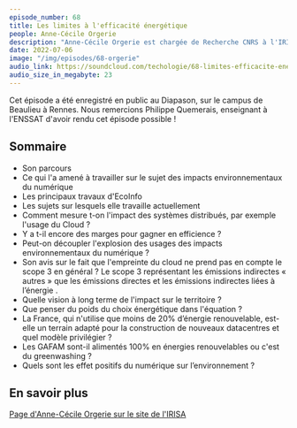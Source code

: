 ```yaml
---
episode_number: 68
title: Les limites à l'efficacité énergétique
people: Anne-Cécile Orgerie
description: "Anne-Cécile Orgerie est chargée de Recherche CNRS à l'IRISA de Rennes (Institut de Recherche en Informatique et Systèmes Aléatoires). Membre d'EcoInfo, ses principaux sujets de recherche sont l'efficacité énergétique dans les systèmes distribués, le cloud computing, les réseaux et les smart grids."
date: 2022-07-06
image: "/img/episodes/68-orgerie"
audio_link: https://soundcloud.com/techologie/68-limites-efficacite-energetique-anne-cecile-orgerie
audio_size_in_megabyte: 23
---
```


Cet épisode a été enregistré en public au Diapason, sur le campus de Beaulieu à Rennes. Nous remercions Philippe Quemerais, enseignant à l'ENSSAT d'avoir rendu cet épisode possible !

## Sommaire

* Son parcours
* Ce qui l'a amené à travailler sur le sujet des impacts environnementaux du numérique
* Les principaux travaux d'EcoInfo
* Les sujets sur lesquels elle travaille actuellement
* Comment mesure t-on l'impact des systèmes distribués, par exemple l'usage du Cloud ?
* Y a t-il encore des marges pour gagner en efficience ?
* Peut-on découpler l'explosion des usages des impacts environnementaux du numérique ?
* Son avis sur le fait que l'empreinte du cloud ne prend pas en compte le scope 3 en général ? Le scope 3 représentant les émissions indirectes « autres » que les émissions directes et les émissions indirectes liées à l’énergie .
* Quelle vision à long terme de l'impact sur le territoire ?
* Que penser du poids du choix énergétique dans l'équation ? 
* La France, qui n'utilise que moins de 20% d’énergie renouvelable, est-elle un terrain adapté pour la construction de nouveaux datacentres et quel modèle privilégier ?
* Les GAFAM sont-il alimentés 100% en énergies renouvelables ou c'est du greenwashing ?
* Quels sont les effet positifs du numérique sur l’environnement ?

## En savoir plus

[Page d'Anne-Cécile Orgerie sur le site de l'IRISA](http://people.irisa.fr/Anne-Cecile.Orgerie/)
